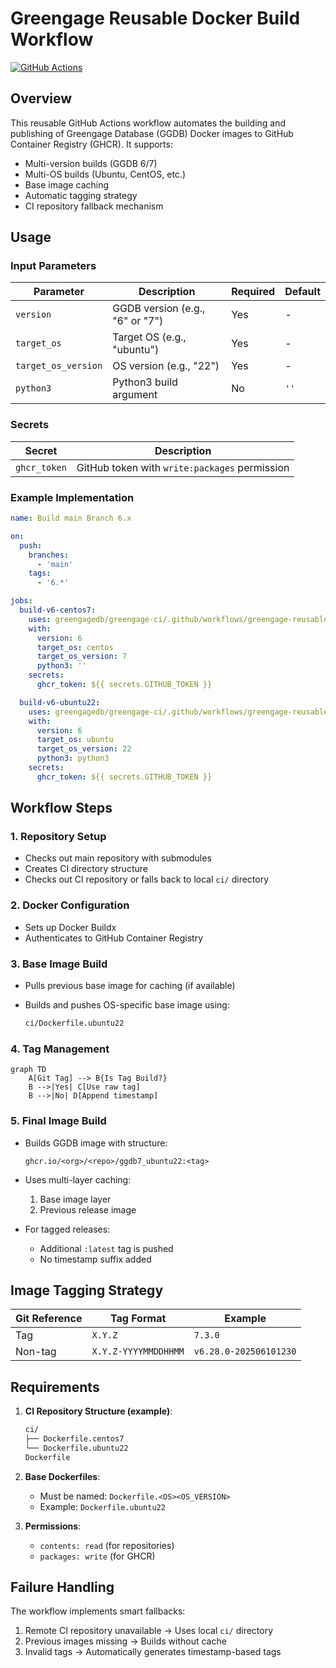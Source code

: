 
# Greengage Reusable Docker Build Workflow

[![GitHub Actions](https://img.shields.io/badge/GitHub_Actions-Reusable_Workflow-blue?logo=githubactions)](https://docs.github.com/en/actions/using-workflows/reusing-workflows)

## Overview

This reusable GitHub Actions workflow automates the building and publishing of Greengage Database (GGDB) Docker images to GitHub Container Registry (GHCR). It supports:

- Multi-version builds (GGDB 6/7)
- Multi-OS builds (Ubuntu, CentOS, etc.)
- Base image caching
- Automatic tagging strategy
- CI repository fallback mechanism

## Usage

### Input Parameters

| Parameter | Description | Required | Default |
|-----------|-------------|----------|---------|
| `version` | GGDB version (e.g., "6" or "7") | Yes | - |
| `target_os` | Target OS (e.g., "ubuntu") | Yes | - |
| `target_os_version` | OS version (e.g., "22") | Yes | - |
| `python3` | Python3 build argument | No | `''` |

### Secrets

| Secret | Description |
|--------|-------------|
| `ghcr_token` | GitHub token with `write:packages` permission |

### Example Implementation

```yaml
name: Build main Branch 6.x

on:
  push:
    branches:
      - 'main'
    tags:
      - '6.*'

jobs:
  build-v6-centos7:
    uses: greengagedb/greengage-ci/.github/workflows/greengage-reusable-build.yml@main
    with:
      version: 6
      target_os: centos
      target_os_version: 7
      python3: ''
    secrets:
      ghcr_token: ${{ secrets.GITHUB_TOKEN }}

  build-v6-ubuntu22:
    uses: greengagedb/greengage-ci/.github/workflows/greengage-reusable-build.yml@main
    with:
      version: 6
      target_os: ubuntu
      target_os_version: 22
      python3: python3
    secrets:
      ghcr_token: ${{ secrets.GITHUB_TOKEN }}

```

## Workflow Steps

### 1. Repository Setup

- Checks out main repository with submodules
- Creates CI directory structure
- Checks out CI repository or falls back to local `ci/` directory

### 2. Docker Configuration

- Sets up Docker Buildx
- Authenticates to GitHub Container Registry

### 3. Base Image Build

- Pulls previous base image for caching (if available)
- Builds and pushes OS-specific base image using:

  ```Dockerfile
  ci/Dockerfile.ubuntu22
  ```

### 4. Tag Management

```mermaid
graph TD
    A[Git Tag] --> B{Is Tag Build?}
    B -->|Yes| C[Use raw tag]
    B -->|No| D[Append timestamp]
```

### 5. Final Image Build

- Builds GGDB image with structure:

  ```text
  ghcr.io/<org>/<repo>/ggdb7_ubuntu22:<tag>
  ```

- Uses multi-layer caching:
  1. Base image layer
  2. Previous release image
- For tagged releases:
  - Additional `:latest` tag is pushed
  - No timestamp suffix added

## Image Tagging Strategy

| Git Reference | Tag Format | Example |
|---------------|------------|---------|
| Tag           | `X.Y.Z` | `7.3.0` |
| Non-tag       | `X.Y.Z-YYYYMMDDHHMM` | `v6.28.0-202506101230` |

## Requirements

1. **CI Repository Structure (example)**:

   ```bash
   ci/
   ├── Dockerfile.centos7
   └── Dockerfile.ubuntu22
   Dockerfile
   ```

2. **Base Dockerfiles**:
   - Must be named: `Dockerfile.<OS><OS_VERSION>`
   - Example: `Dockerfile.ubuntu22`

3. **Permissions**:
   - `contents: read` (for repositories)
   - `packages: write` (for GHCR)

## Failure Handling

The workflow implements smart fallbacks:

1. Remote CI repository unavailable → Uses local `ci/` directory
2. Previous images missing → Builds without cache
3. Invalid tags → Automatically generates timestamp-based tags
